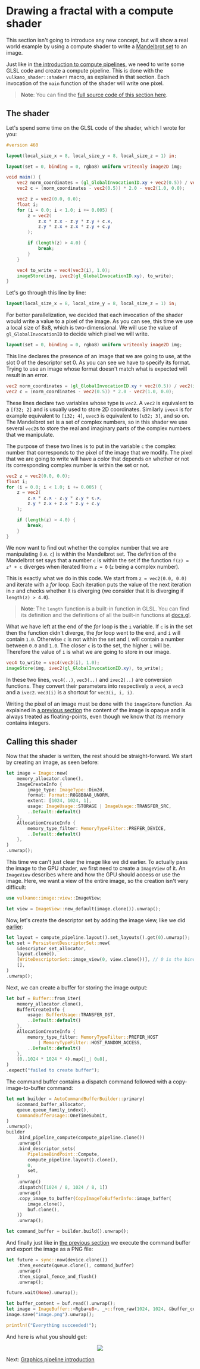 # Drawing a fractal with a compute shader

This section isn't going to introduce any new concept, but will show a real world example by using
a compute shader to write a [Mandelbrot set](https://en.wikipedia.org/wiki/Mandelbrot_set) to an
image.

Just like in [the introduction to compute pipelines](../compute_pipeline/compute_pipeline.html), we need to write
some GLSL code and create a compute pipeline. This is done with the `vulkano_shader::shader!` 
macro, as explained in that section. Each invocation of the `main` function of the shader will 
write one pixel.

> **Note**: You can find the [full source code of this section
> here](https://github.com/vulkano-rs/vulkano-book/blob/main/chapter_code/src/bin/images/mandelbrot.rs).

## The shader

Let's spend some time on the GLSL code of the shader, which I wrote for you:

```glsl
#version 460

layout(local_size_x = 8, local_size_y = 8, local_size_z = 1) in;

layout(set = 0, binding = 0, rgba8) uniform writeonly image2D img;

void main() {
    vec2 norm_coordinates = (gl_GlobalInvocationID.xy + vec2(0.5)) / vec2(imageSize(img));
    vec2 c = (norm_coordinates - vec2(0.5)) * 2.0 - vec2(1.0, 0.0);

    vec2 z = vec2(0.0, 0.0);
    float i;
    for (i = 0.0; i < 1.0; i += 0.005) {
        z = vec2(
            z.x * z.x - z.y * z.y + c.x,
            z.y * z.x + z.x * z.y + c.y
        );

        if (length(z) > 4.0) {
            break;
        }
    }

    vec4 to_write = vec4(vec3(i), 1.0);
    imageStore(img, ivec2(gl_GlobalInvocationID.xy), to_write);
}
```

Let's go through this line by line:

```glsl
layout(local_size_x = 8, local_size_y = 8, local_size_z = 1) in;
```

For better parallelization, we decided that each invocation of the shader would write a value to a
pixel of the image. As you can see, this time we use a local size of 8x8, which is two-dimensional.
We will use the value of `gl_GlobalInvocationID` to decide which pixel we will write.

```glsl
layout(set = 0, binding = 0, rgba8) uniform writeonly image2D img;
```

This line declares the presence of an image that we are going to use, at the slot 0 of the
descriptor set 0. As you can see we have to specify its format. Trying to use an image whose format
doesn't match what is expected will result in an error.

```glsl
vec2 norm_coordinates = (gl_GlobalInvocationID.xy + vec2(0.5)) / vec2(imageSize(img));
vec2 c = (norm_coordinates - vec2(0.5)) * 2.0 - vec2(1.0, 0.0);
```

These lines declare two variables whose type is `vec2`. A `vec2` is equivalent to a `[f32; 2]`
and is usually used to store 2D coordinates. Similarly `ivec4` is for example equivalent to
`[i32; 4]`, `uvec3` is equivalent to `[u32; 3]`, and so on. The Mandelbrot set is a set of complex
numbers, so in this shader we use several `vec2`s to store the real and imaginary parts of the
complex numbers that we manipulate.

The purpose of these two lines is to put in the variable `c` the complex number that corresponds
to the pixel of the image that we modify. The pixel that we are going to write will have a color
that depends on whether or not its corresponding complex number is within the set or not.

```glsl
vec2 z = vec2(0.0, 0.0);
float i;
for (i = 0.0; i < 1.0; i += 0.005) {
    z = vec2(
        z.x * z.x - z.y * z.y + c.x,
        z.y * z.x + z.x * z.y + c.y
    );

    if (length(z) > 4.0) {
        break;
    }
}
```

We now want to find out whether the complex number that we are manipulating (i.e. `c`) is within 
the Mandelbrot set. The definition of the Mandelbrot set says that a number `c` is within the set 
if the function `f(z) = z² + c` diverges when iterated from `z = 0` (`z` being a complex number).

This is exactly what we do in this code. We start from `z = vec2(0.0, 0.0)` and iterate with a
*for* loop. Each iteration puts the value of the next iteration in `z` and checks whether it is
diverging (we consider that it is diverging if `length(z) > 4.0`).

> **Note**: The `length` function is a built-in function in GLSL. You can find its definition and
> the definitions of all the built-in functions at [docs.gl](http://docs.gl/sl4/length).

What we have left at the end of the *for* loop is the `i` variable. If `c` is in the set then the
function didn't diverge, the *for* loop went to the end, and `i` will contain `1.0`. Otherwise `c`
is not within the set and `i` will contain a number between `0.0` and `1.0`. The closer `c` is to
the set, the higher `i` will be. Therefore the value of `i` is what we are going to store in our
image.

```glsl
vec4 to_write = vec4(vec3(i), 1.0);
imageStore(img, ivec2(gl_GlobalInvocationID.xy), to_write);
```

In these two lines, `vec4(..)`, `vec3(..)` and `ivec2(..)` are conversion functions. They convert
their parameters into respectively a `vec4`, a `vec3` and a `ivec2`.
`vec3(i)` is a shortcut for `vec3(i, i, i)`.

Writing the pixel of an image must be done with the `imageStore` function. As explained in [a
previous section](image_clear.html) the content of the image is opaque and is always treated as
floating-points, even though we know that its memory contains integers.

## Calling this shader

Now that the shader is written, the rest should be straight-forward. We start by creating an image,
as seen before:

```rust
let image = Image::new(
    memory_allocator.clone(),
    ImageCreateInfo {
        image_type: ImageType::Dim2d,
        format: Format::R8G8B8A8_UNORM,
        extent: [1024, 1024, 1],
        usage: ImageUsage::STORAGE | ImageUsage::TRANSFER_SRC,
        ..Default::default()
    },
    AllocationCreateInfo {
        memory_type_filter: MemoryTypeFilter::PREFER_DEVICE,
        ..Default::default()
    },
)
.unwrap();
```

This time we can't just clear the image like we did earlier. To actually pass the image
to the GPU shader, we first need to create a `ImageView` of it. An `ImageView` describes where
and how the GPU should access or use the image. Here, we want a view of the entire image,
so the creation isn't very difficult:

```rust
use vulkano::image::view::ImageView;

let view = ImageView::new_default(image.clone()).unwrap();
```

Now, let's create the descriptor set by adding the image view, like we did 
[earlier](../compute_pipeline/descriptor_sets.html):

```rust
let layout = compute_pipeline.layout().set_layouts().get(0).unwrap();
let set = PersistentDescriptorSet::new(
    &descriptor_set_allocator,
    layout.clone(),
    [WriteDescriptorSet::image_view(0, view.clone())], // 0 is the binding
    [],
)
.unwrap();
```

Next, we can create a buffer for storing the image output:

```rust
let buf = Buffer::from_iter(
    memory_allocator.clone(),
    BufferCreateInfo {
        usage: BufferUsage::TRANSFER_DST,
        ..Default::default()
    },
    AllocationCreateInfo {
        memory_type_filter: MemoryTypeFilter::PREFER_HOST
            | MemoryTypeFilter::HOST_RANDOM_ACCESS,
        ..Default::default()
    },
    (0..1024 * 1024 * 4).map(|_| 0u8),
)
.expect("failed to create buffer");
```

The command buffer contains a dispatch command followed with a copy-image-to-buffer command:

```rust
let mut builder = AutoCommandBufferBuilder::primary(
    &command_buffer_allocator,
    queue.queue_family_index(),
    CommandBufferUsage::OneTimeSubmit,
)
.unwrap();
builder
    .bind_pipeline_compute(compute_pipeline.clone())
    .unwrap()
    .bind_descriptor_sets(
        PipelineBindPoint::Compute,
        compute_pipeline.layout().clone(),
        0,
        set,
    )
    .unwrap()
    .dispatch([1024 / 8, 1024 / 8, 1])
    .unwrap()
    .copy_image_to_buffer(CopyImageToBufferInfo::image_buffer(
        image.clone(),
        buf.clone(),
    ))    
    .unwrap();

let command_buffer = builder.build().unwrap();
```

And finally just like in [the previous section](image_export.html) we execute the command buffer
and export the image as a PNG file:

```rust
let future = sync::now(device.clone())
    .then_execute(queue.clone(), command_buffer)
    .unwrap()
    .then_signal_fence_and_flush()
    .unwrap();

future.wait(None).unwrap();

let buffer_content = buf.read().unwrap();
let image = ImageBuffer::<Rgba<u8>, _>::from_raw(1024, 1024, &buffer_content[..]).unwrap();
image.save("image.png").unwrap();

println!("Everything succeeded!");
```

And here is what you should get:

<center>
<img src="guide-mandelbrot-1.png" />
</center>

Next: [Graphics pipeline introduction](../graphics_pipeline/introduction.html)
